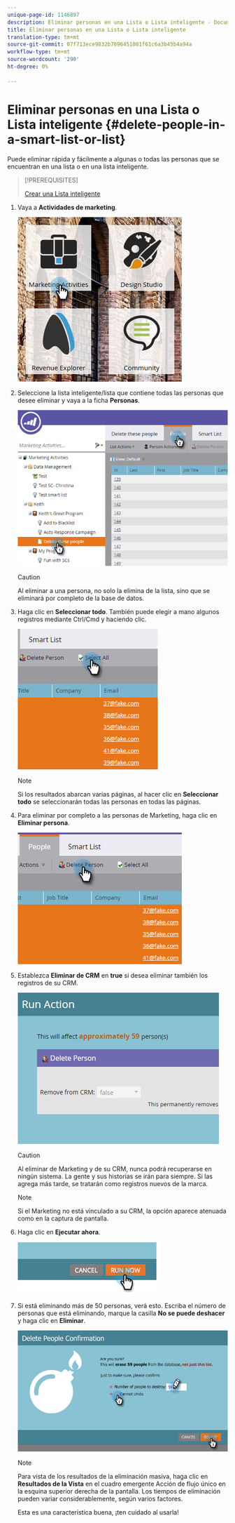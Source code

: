 ```yaml
---
unique-page-id: 1146897
description: Eliminar personas en una Lista o Lista inteligente - Documentos de marketing - Documentación del producto
title: Eliminar personas en una Lista o Lista inteligente
translation-type: tm+mt
source-git-commit: 07f713ece9832b7696451001f61c6a3b45b4a94a
workflow-type: tm+mt
source-wordcount: '290'
ht-degree: 0%

---
```



# Eliminar personas en una Lista o Lista inteligente {#delete-people-in-a-smart-list-or-list}

Puede eliminar rápida y fácilmente a algunas o todas las personas que se encuentran en una lista o en una lista inteligente.

>[!PREREQUISITES]
>
>[Crear una Lista inteligente](/help/marketo/product-docs/core-marketo-concepts/smart-lists-and-static-lists/creating-a-smart-list/create-a-smart-list.md)

1. Vaya a **Actividades de marketing**.

   ![](assets/ma-1.png)

1. Seleccione la lista inteligente/lista que contiene todas las personas que desee eliminar y vaya a la ficha **Personas**.

   ![](assets/two-1.png)

   >[!CAUTION]
   >
   >Al eliminar a una persona, no solo la elimina de la lista, sino que se eliminará por completo de la base de datos.

1. Haga clic en **Seleccionar todo**. También puede elegir a mano algunos registros mediante Ctrl/Cmd y haciendo clic.

   ![](assets/three-1.png)

   >[!NOTE]
   >
   >Si los resultados abarcan varias páginas, al hacer clic en **Seleccionar todo** se seleccionarán todas las personas en todas las páginas.

1. Para eliminar por completo a las personas de Marketing, haga clic en **Eliminar persona**.

   ![](assets/four-1.png)

1. Establezca **Eliminar de CRM** en **true** si desea eliminar también los registros de su CRM.

   ![](assets/five.png)

   >[!CAUTION]
   >
   >Al eliminar de Marketing y de su CRM, nunca podrá recuperarse en ningún sistema. La gente y sus historias se irán para siempre. Si las agrega más tarde, se tratarán como registros nuevos de la marca.

   >[!NOTE]
   >
   >Si el Marketing no está vinculado a su CRM, la opción aparece atenuada como en la captura de pantalla.

1. Haga clic en **Ejecutar ahora**.

   ![](assets/image2014-9-24-13-3a0-3a3.png)

1. Si está eliminando más de 50 personas, verá esto. Escriba el número de personas que está eliminando, marque la casilla **No se puede deshacer** y haga clic en **Eliminar**.

   ![](assets/seven.png)

   >[!NOTE]
   >
   >Para vista de los resultados de la eliminación masiva, haga clic en **Resultados de la Vista** en el cuadro emergente Acción de flujo único en la esquina superior derecha de la pantalla. Los tiempos de eliminación pueden variar considerablemente, según varios factores.

   Esta es una característica buena, ¡ten cuidado al usarla!
